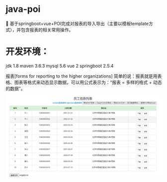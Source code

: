 # java-poi
🚀 基于springboot+vue+POI完成对报表的导入导出（主要以模板template方式），并包含报表的相关常用操作。

# 开发环境：

jdk 1.8
maven 3.6.3
mysql 5.6
vue 2
springboot 2.5.4

报表[forms for reporting to the higher organizations] 简单的说：报表就是用表格、图表等格式来动态显示数据，可以用公式表示为：“报表 = 多样的格式 + 动态的数据”。


![Image text](https://raw.githubusercontent.com/Asukabai/java-poi/master/20230803162624.png)


